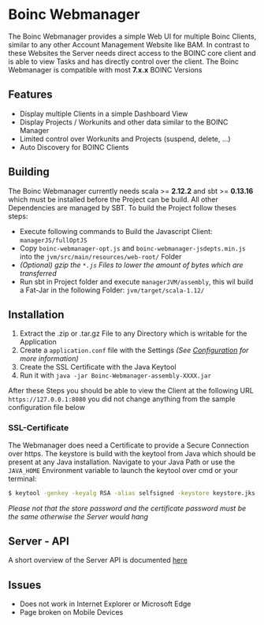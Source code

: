 Boinc Webmanager
=====================

The Boinc Webmanager provides a simple Web UI for multiple Boinc Clients, similar to any other 
Account Management Website like BAM. In contrast to these Websites the Server needs direct access
to the BOINC core client and is able to view Tasks and has directly control over the client. The
Boinc Webmanager is compatible with most **7.x.x** BOINC Versions

## Features
* Display multiple Clients in a simple Dashboard View
* Display Projects / Workunits and other data similar to the BOINC Manager
* Limited control over Workunits and Projects (suspend, delete, ...)
* Auto Discovery for BOINC Clients 

## Building
The Boinc Webmanager currently needs scala >= **2.12.2** and sbt >= **0.13.16** which must be installed 
before the Project can be build. All other Dependencies are managed by SBT. To build the Project
follow theses steps: 

 - Execute following commands to Build the Javascript Client: `managerJS/fullOptJS`
 - Copy `boinc-webmanager-opt.js` and `boinc-webmanager-jsdepts.min.js` into the `jvm/src/main/resources/web-root/` Folder
 - *(Optional) gzip the `*.js` Files to lower the amount of bytes which are transferred*
 - Run sbt in Project folder and execute `managerJVM/assembly`, this wil build a Fat-Jar in the following Folder: `jvm/target/scala-1.12/`

## Installation
1. Extract the .zip or .tar.gz File to any Directory which is writable for the Application
2. Create a `application.conf` file with the Settings *(See [Configuration](doc/Configuration.md) for more information)*
3. Create the SSL Certificate with the Java Keytool
4. Run it with `java -jar Boinc-Webmanager-assembly-XXXX.jar`

After these Steps you should be able to view the Client at the following URL `https://127.0.0.1:8080` 
you did not change anything from the sample configuration file below

### SSL-Certificate
The Webmanager does need a Certificate to provide a Secure Connection over https. The keystore is build
with the keytool from Java which should be present at any Java installation. Navigate to your Java Path
or use the `JAVA_HOME` Environment variable to launch the keytool over cmd or your terminal:

```bash
$ keytool -genkey -keyalg RSA -alias selfsigned -keystore keystore.jks -storepass <password> -validity 365 -keysize 4096
```

*Please not that the store password and the certificate password must be the same otherwise the Server
would hang*

## Server - API
A short overview of the Server API is documented [here](doc/Server-API.md)

## Issues
* Does not work in Internet Explorer or Microsoft Edge
* Page broken on Mobile Devices